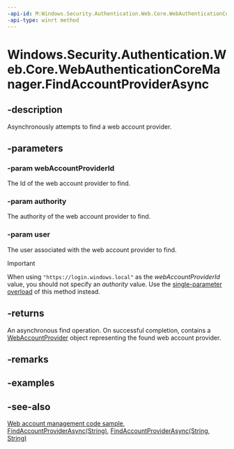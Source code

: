 ```yaml
---
-api-id: M:Windows.Security.Authentication.Web.Core.WebAuthenticationCoreManager.FindAccountProviderAsync(System.String,System.String,Windows.System.User)
-api-type: winrt method
---
```


<!-- Method syntax
public Windows.Foundation.IAsyncOperation<Windows.Security.Credentials.WebAccountProvider> FindAccountProviderAsync(System.String webAccountProviderId, System.String authority, Windows.System.User user)
-->

# Windows.Security.Authentication.Web.Core.WebAuthenticationCoreManager.FindAccountProviderAsync

## -description
Asynchronously attempts to find a web account provider.

## -parameters
### -param webAccountProviderId
The Id of the web account provider to find.

### -param authority
The authority of the web account provider to find.

### -param user
The user associated with the web account provider to find.

> [!IMPORTANT]
> When using `"https://login.windows.local"` as the *webAccountProviderId* value, you should not specify an *authority* value. Use the [single-parameter overload](webauthenticationcoremanager_findaccountproviderasync_1831443503.md) of this method instead.

## -returns
An asynchronous find operation. On successful completion, contains a [WebAccountProvider](../windows.security.credentials/webaccountprovider.md) object representing the found web account provider.

## -remarks

## -examples

## -see-also
[Web account management code sample](https://github.com/Microsoft/Windows-universal-samples/tree/master/Samples/WebAccountManagement), [FindAccountProviderAsync(String)](webauthenticationcoremanager_findaccountproviderasync_1831443503.md), [FindAccountProviderAsync(String, String)](webauthenticationcoremanager_findaccountproviderasync_567644561.md)

